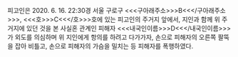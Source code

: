 피고인은 2020. 6. 16. 22:30경 서울 구로구 <<<구아래주소>>>B<<</구아래주소>>>, <<<호>>>C<<</호>>>호에 있는 피고인의 주거지 앞에서, 지인과 함께 위 주거지에 있던 것을 본 사실혼 관계인 피해자 <<<내국인이름>>>D<<</내국인이름>>>가 외도를 의심하며 위 지인에게 항의를 하려고 다가가자, 손으로 피해자의 오른쪽 팔뚝을 잡아 비틀고, 손으로 피해자의 가슴을 밀치는 등 피해자를 폭행하였다.
